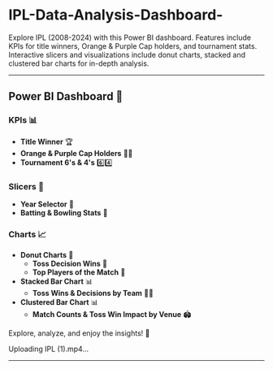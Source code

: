 # IPL-Data-Analysis-Dashboard-
Explore IPL (2008-2024) with this Power BI dashboard. Features include KPIs for title winners, Orange &amp; Purple Cap holders, and tournament stats. Interactive slicers and visualizations include donut charts, stacked and clustered bar charts for in-depth analysis.



---

## Power BI Dashboard 🏏

### **KPIs** 📊
- **Title Winner** 🏆
- **Orange & Purple Cap Holders** 🧡💜
- **Tournament 6's & 4's** 6️⃣4️⃣

### **Slicers** 🔄
- **Year Selector** 📅
- **Batting & Bowling Stats** 🏏

### **Charts** 📈
- **Donut Charts** 🍩
  - **Toss Decision Wins** 🏅
  - **Top Players of the Match** 🌟
- **Stacked Bar Chart** 📊
  - **Toss Wins & Decisions by Team** 🏅🤔
- **Clustered Bar Chart** 📊
  - **Match Counts & Toss Win Impact by Venue** 🏟️

Explore, analyze, and enjoy the insights! 🚀


Uploading IPL (1).mp4…


---


